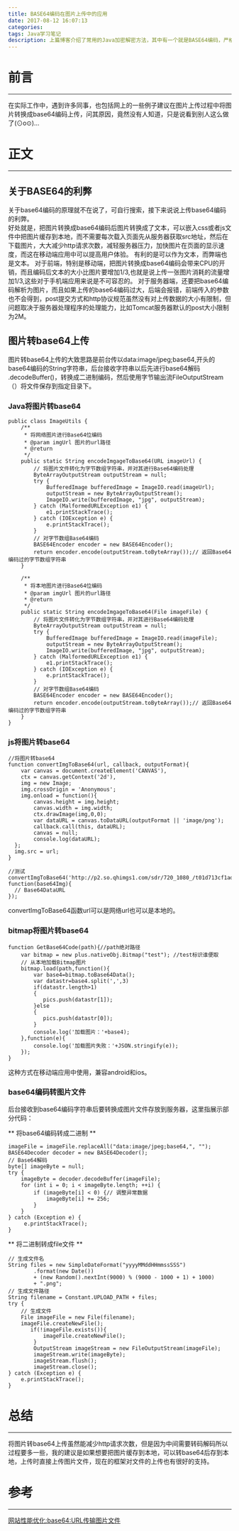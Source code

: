 ```yaml
---
title: BASE64编码在图片上传中的应用
date: 2017-08-12 16:07:13
categories:
tags: Java学习笔记
description: 上篇博客介绍了常用的Java加密解密方法，其中有一个就是BASE64编码，严格地说它并不是加密方法，而是最常见的用于传输8Bit字节码的编码方式之一，用于在HTTP环境下传递较长的标识信息。
---
```

# 前言 #
---
在实际工作中，遇到许多同事，也包括网上的一些例子建议在图片上传过程中将图片转换成base64编码上传，问其原因，竟然没有人知道，只是说看到别人这么做了(⊙o⊙)…

# 正文 #
---
## 关于BASE64的利弊 ##
关于base64编码的原理就不在说了，可自行搜索，接下来说说上传base64编码的利弊。  
好处就是，把图片转换成base64编码后图片转换成了文本，可以嵌入css或者js文件中把图片缓存到本地，而不需要每次载入页面先从服务器获取src地址，然后在下载图片，大大减少http请求次数，减轻服务器压力，加快图片在页面的显示速度，而这在移动端应用中可以提高用户体验。
有利的是可以作为文本，而弊端也是文本。
对于前端，特别是移动端，把图片转换成base64编码会带来CPU的开销，而且编码后文本的大小比图片要增加1/3,也就是说上传一张图片消耗的流量增加1/3,这些对于手机端应用来说是不可容忍的。
对于服务器端，还要把base64编码解析为图片，而且如果上传的base64编码过大，后端会报错，前端传入的参数也不会得到，post提交方式和http协议规范虽然没有对上传数据的大小有限制，但问题取决于服务器处理程序的处理能力，比如Tomcat服务器默认的post大小限制为2M。  

## 图片转base64上传 ##
图片转base64上传的大致思路是前台传以data:image/jpeg;base64,开头的base64编码的String字符串，后台接收字符串以后先进行base64解码 .decodeBuffer()，转换成二进制编码，然后使用字节输出流FileOutputStream（）将文件保存到指定目录下。  

### Java将图片转base64 ###  

	public class ImageUtils {  
	    /** 
	     * 将网络图片进行Base64位编码 
	     * @param imgUrl 图片的url路径
	     * @return 
	     */  
	    public static String encodeImgageToBase64(URL imageUrl) {
			// 将图片文件转化为字节数组字符串，并对其进行Base64编码处理  
	        ByteArrayOutputStream outputStream = null;  
	        try {  
	            BufferedImage bufferedImage = ImageIO.read(imageUrl);  
	            outputStream = new ByteArrayOutputStream();  
	            ImageIO.write(bufferedImage, "jpg", outputStream);  
	        } catch (MalformedURLException e1) {  
	            e1.printStackTrace();  
	        } catch (IOException e) {  
	            e.printStackTrace();  
	        }  
	        // 对字节数组Base64编码  
	        BASE64Encoder encoder = new BASE64Encoder();  
	        return encoder.encode(outputStream.toByteArray());// 返回Base64编码过的字节数组字符串  
	    }
		
		/** 
	     * 将本地图片进行Base64位编码 
	     * @param imgUrl 图片的url路径
	     * @return 
	     */  
	    public static String encodeImgageToBase64(File imageFile) {
			// 将图片文件转化为字节数组字符串，并对其进行Base64编码处理  
	        ByteArrayOutputStream outputStream = null;  
	        try {  
	            BufferedImage bufferedImage = ImageIO.read(imageFile);  
	            outputStream = new ByteArrayOutputStream();  
	            ImageIO.write(bufferedImage, "jpg", outputStream);  
	        } catch (MalformedURLException e1) {  
	            e1.printStackTrace();  
	        } catch (IOException e) {  
	            e.printStackTrace();  
	        }  
	        // 对字节数组Base64编码  
	        BASE64Encoder encoder = new BASE64Encoder();  
	        return encoder.encode(outputStream.toByteArray());// 返回Base64编码过的字节数组字符串  
	    }
	}

### js将图片转base64 ### 

	//将图片转base64
	function convertImgToBase64(url, callback, outputFormat){
	  	var canvas = document.createElement('CANVAS'),
	  	ctx = canvas.getContext('2d'),
	    img = new Image;
	  	img.crossOrigin = 'Anonymous';
	  	img.onload = function(){
		    canvas.height = img.height;
		    canvas.width = img.width;
		    ctx.drawImage(img,0,0);
		    var dataURL = canvas.toDataURL(outputFormat || 'image/png');
		    callback.call(this, dataURL);
		    canvas = null; 
		    console.log(dataURL);
	  };
	  img.src = url;
	}
	 
	//测试
	convertImgToBase64('http://p2.so.qhimgs1.com/sdr/720_1080_/t01d713cf1ad6717772.jpg', function(base64Img){
	  // Base64DataURL
	}); 

convertImgToBase64函数url可以是网络url也可以是本地的。

### bitmap将图片转base64 ###
	
	function GetBase64Code(path){//path绝对路径
		var bitmap = new plus.nativeObj.Bitmap("test"); //test标识谁便取
		// 从本地加载Bitmap图片
		bitmap.load(path,function(){
			var base4=bitmap.toBase64Data();
			var datastr=base4.split(',',3)
			if(datastr.length>1)
			{
			   pics.push(datastr[1]);
			}else
			{
			   pics.push(datastr[0]);
			}
			console.log('加载图片：'+base4);
		},function(e){
			console.log('加载图片失败：'+JSON.stringify(e));
		});
	}

这种方式在移动端应用中使用，兼容android和ios。


### base64编码转图片文件 ###

后台接收到base64编码字符串后要转换成图片文件存放到服务器，这里指展示部分代码：

** 将base64编码转成二进制 **

	imageFile = imageFile.replaceAll("data:image/jpeg;base64,", "");      
	BASE64Decoder decoder = new BASE64Decoder();
	// Base64解码      
	byte[] imageByte = null;
	try {
		imageByte = decoder.decodeBuffer(imageFile);      
		for (int i = 0; i < imageByte.length; ++i) {      
			if (imageByte[i] < 0) {// 调整异常数据      
				imageByte[i] += 256;      
			}      
		}      
	} catch (Exception e) {
		 e.printStackTrace(); 
	} 

** 将二进制转成file文件 **

	// 生成文件名
    String files = new SimpleDateFormat("yyyyMMddHHmmssSSS")
            .format(new Date())
            + (new Random().nextInt(9000) % (9000 - 1000 + 1) + 1000)
            + ".png";
    // 生成文件路径
    String filename = Constant.UPLOAD_PATH + files;     
    try {
        // 生成文件         
        File imageFile = new File(filename);
        imageFile.createNewFile();
           if(!imageFile.exists()){
               imageFile.createNewFile();
            }
            OutputStream imageStream = new FileOutputStream(imageFile);
            imageStream.write(imageByte);
            imageStream.flush();
            imageStream.close();                    
    } catch (Exception e) {         
        e.printStackTrace();
    }

# 总结 #
---
将图片转base64上传虽然能减少http请求次数，但是因为中间需要转码解码所以过程要多一些，我的建议是如果想要把图片缓存到本地，可以转base64后存到本地，上传时直接上传图片文件，现在的框架对文件的上传也有很好的支持。

# 参考 #
---

[网站性能优化:base64:URL传输图片文件](http://blog.csdn.net/xymyeah/article/details/8559136)